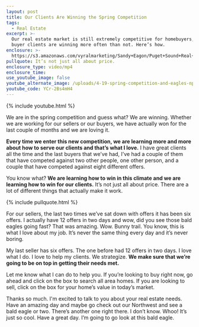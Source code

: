```yaml
---
layout: post
title: Our Clients Are Winning the Spring Competition
tags:
  - Real Estate
excerpt: >-
  Our real estate market is still extremely competitive for homebuyers, but our
  buyer clients are winning more often than not. Here’s how.
enclosure: >-
  https://s3.amazonaws.com/vyralmarketing/Sandy+Eagon/Puget+Sound+Real+Estate+Agent-+Our+Clients+Are+Winning+the+Spring+Competition.mp4
pullquote: It’s not just all about price.
enclosure_type: video/mp4
enclosure_time:
use_youtube_image: false
youtube_alternate_image: /uploads/4-19-spring-competition-and-eagles-np.jpg
youtube_code: YCr-2Bs4mH4
---
```


{% include youtube.html %}

We are in the spring competition and guess what? We are winning. Whether we are working for our sellers or our buyers, we have actually won for the last couple of months and we are loving it.&nbsp;

**Every time we enter this new competition, we are learning more and more about how to serve our clients and that’s what I love.** I have great clients all the time and the last buyers that we’ve had, I’ve had a couple of them that have competed against two other people, one other person, and a couple that have competed against eight different offers.

You know what? **We are learning how to win in this climate and we are learning how to win for our clients.** It’s not just all about price. There are a lot of different things that actually make it work.

{% include pullquote.html %}

For our sellers, the last two times we’ve sat down with offers it has been six offers. I actually have 12 offers in two days and wow, did you see those bald eagles going fast? That was amazing. Wow. Bunny trail. You know, this is what I love about my job. It’s never the same thing every day and it’s never boring.

My last seller has six offers. The one before had 12 offers in two days. I love what I do. I love to help my clients. We strategize. **We make sure that we’re going to be on top in getting their needs met.**

Let me know what I can do to help you. If you’re looking to buy right now, go ahead and click on the box to search all area homes. If you are looking to sell, click on the box for your home’s value in today’s market.

Thanks so much. I'm excited to talk to you about your real estate needs. Have an amazing day and maybe go check out our Northwest and see a bald eagle or two. There’s another one right there. I don’t know. Whoo\! It’s just so cool. Have a great day. I’m going to go look at this bald eagle.